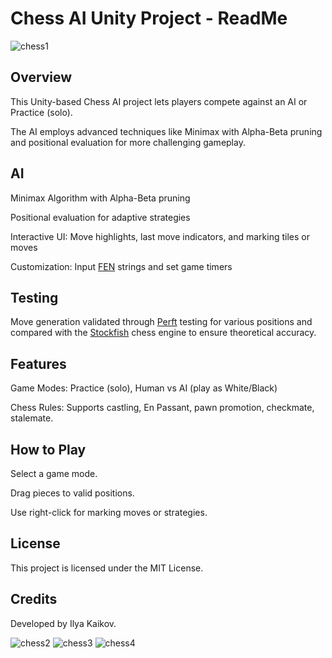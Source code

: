 # Chess AI Unity Project - ReadMe
![chess1](https://github.com/user-attachments/assets/09725026-a0ab-4dcd-a921-c3aa425ac543)

## Overview

This Unity-based Chess AI project lets players compete against an AI or Practice (solo).

The AI employs advanced techniques like Minimax with Alpha-Beta pruning and positional evaluation for more challenging gameplay.

## AI

Minimax Algorithm with Alpha-Beta pruning

Positional evaluation for adaptive strategies

Interactive UI: Move highlights, last move indicators, and marking tiles or moves

Customization: Input [FEN](https://www.chessprogramming.org/Forsyth-Edwards_Notation) strings and set game timers

## Testing

Move generation validated through [Perft](https://www.chessprogramming.org/Perft_Results) testing for various positions and compared with the [Stockfish](https://www.chessprogramming.org/Stockfish) chess engine to ensure theoretical accuracy.

## Features

Game Modes: Practice (solo), Human vs AI (play as White/Black)

Chess Rules: Supports castling, En Passant, pawn promotion, checkmate, stalemate.

## How to Play

Select a game mode.

Drag pieces to valid positions.

Use right-click for marking moves or strategies.

## License

This project is licensed under the MIT License.

## Credits

Developed by Ilya Kaikov.

![chess2](https://github.com/user-attachments/assets/103a4190-4aa9-4ed9-9fa6-b389f6752307)
![chess3](https://github.com/user-attachments/assets/1055d2fb-e2dd-4a72-aa2f-908434efc552)
![chess4](https://github.com/user-attachments/assets/459fe76c-dd23-4284-bbbc-35a01abd4b34)
